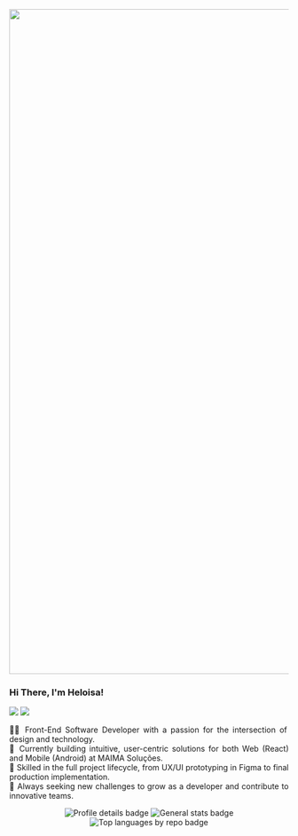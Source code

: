 <!-- <div align="center">
  <h3>Minha Jornada de Contribuições 🐍</h3>
  <img src="https://raw.githubusercontent.com/heloisarayol/heloisarayol/output/github-contribution-grid-snake.svg" alt="github contribution grid snake animation">
</div> -->

<div align="center">
  <img width="1200px"  src="https://capsule-render.vercel.app/api?type=waving&height=150&color=0:BAFFFE,100:FF5494&fontAlign=33&descAlignY=36"/>

<div align="start">
  <h3>
    Hi There, I'm Heloisa!
  </h3>

  <img src="https://img.shields.io/badge/Front_end-FF5494?style=for-the-badge&logo=adobelightroomclassic&logoColor=white&labelColor=FF5494"/>
  <img src="https://img.shields.io/badge/Android-6EE2A4?style=for-the-badge&logo=adobelightroomclassic&logoColor=white&labelColor=FF5494"/>
    <p  style="text-align: justify;" width="1200px" >
    👩‍💻 Front-End Software Developer with a passion for the intersection of design and technology.<br>
    🚀 Currently building intuitive, user-centric solutions for both Web (React) and Mobile (Android) at MAIMA Soluções.<br>
    🎨 Skilled in the full project lifecycle, from UX/UI prototyping in Figma to final production implementation.<br>
    🌱 Always seeking new challenges to grow as a developer and contribute to innovative teams.<br>
  </p>
</div>


   <img  src="http://github-profile-summary-cards.vercel.app/api/cards/profile-details?username=heloisarayol&theme=radical" alt="Profile details badge"/>
  <img src="http://github-profile-summary-cards.vercel.app/api/cards/stats?username=heloisarayol&theme=radical" alt="General stats badge"/>
   <img src="http://github-profile-summary-cards.vercel.app/api/cards/repos-per-language?username=heloisarayol&theme=radical" alt="Top languages by repo badge"/>
          
</div>


  

  



